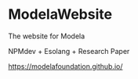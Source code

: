 # ModelaWebsite
The website for Modela

NPMdev + Esolang + Research Paper

https://modelafoundation.github.io/
